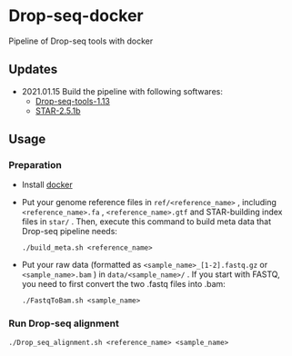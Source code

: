 # Drop-seq-docker
Pipeline of Drop-seq tools with docker

## Updates

* 2021.01.15 Build the pipeline with following softwares:
  * [Drop-seq-tools-1.13](https://github.com/broadinstitute/Drop-seq/releases/download/v1.13/Drop-seq_tools-1.13.zip)
  * [STAR-2.5.1b](https://github.com/alexdobin/STAR/tree/5dda596)

## Usage

### Preparation

* Install [docker](https://www.docker.com/)

* Put your genome reference files in `ref/<reference_name>` ,  including `<reference_name>.fa` , `<reference_name>.gtf` and STAR-building index files in `star/` . Then, execute this command to build meta data that Drop-seq pipeline needs:

  ```shell
  ./build_meta.sh <reference_name>
  ```

* Put your raw data (formatted as `<sample_name>_[1-2].fastq.gz` or `<sample_name>.bam` ) in `data/<sample_name>/` . If you start with FASTQ, you need to first convert the two .fastq files into .bam:

  ```shell
  ./FastqToBam.sh <sample_name>
  ```

### Run Drop-seq alignment

```shell
./Drop_seq_alignment.sh <reference_name> <sample_name>
```